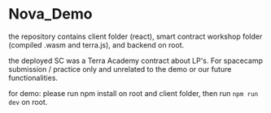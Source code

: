 # Nova_Demo

the repository contains client folder (react), smart contract workshop folder (compiled .wasm and terra.js), and backend on root. 

the deployed SC was a Terra Academy contract about LP's. For spacecamp submission / practice only and unrelated to the demo or our future functionalities.

for demo: please run npm install on root and client folder, then run `npm run dev` on root.

